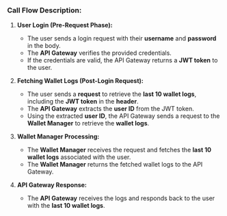### **Call Flow Description:**

1. **User Login (Pre-Request Phase):**
   - The user sends a login request with their **username** and **password** in the body.
   - The **API Gateway** verifies the provided credentials.
   - If the credentials are valid, the API Gateway returns a **JWT token** to the user.

2. **Fetching Wallet Logs (Post-Login Request):**
   - The user sends a **request** to retrieve the **last 10 wallet logs**, including the **JWT token** in the **header**.
   - The **API Gateway** extracts the **user ID** from the JWT token.
   - Using the extracted **user ID**, the API Gateway sends a request to the **Wallet Manager** to retrieve the **wallet logs**.

3. **Wallet Manager Processing:**
   - The **Wallet Manager** receives the request and fetches the **last 10 wallet logs** associated with the user.
   - The **Wallet Manager** returns the fetched wallet logs to the API Gateway.

4. **API Gateway Response:**
   - The **API Gateway** receives the logs and responds back to the user with the **last 10 wallet logs**.
 